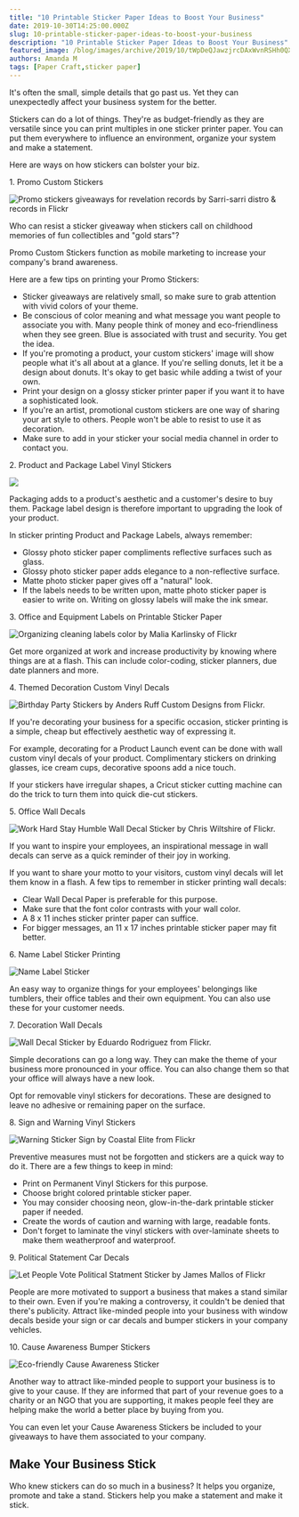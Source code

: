 ```yaml
---
title: "10 Printable Sticker Paper Ideas to Boost Your Business"
date: 2019-10-30T14:25:00.000Z
slug: 10-printable-sticker-paper-ideas-to-boost-your-business
description: "10 Printable Sticker Paper Ideas to Boost Your Business"
featured_image: /blog/images/archive/2019/10/tWpDeQJawzjrcDAxWvnRSHh0QXW-OjaYG2gy8g34rHPQewI3cSvG44LwJcqQw65NGnvv0a-l2-g5-SZeqU7jZgTzR9NGiGi5WiNXtu5k3Tre3FArX-DU4gd42uoF3AMU7CdNUvyG.jpg
authors: Amanda M
tags: [Paper Craft,sticker paper]
---
```


It's often the small, simple details that go past us. Yet they can unexpectedly affect your business system for the better.  
  
Stickers can do a lot of things. They're as budget-friendly as they are versatile since you can print multiples in one sticker printer paper. You can put them everywhere to influence an environment, organize your system and make a statement. 

  
Here are ways on how stickers can bolster your biz.

  
1\. Promo Custom Stickers

![Promo stickers giveaways for revelation records by Sarri-sarri distro & records in Flickr](/blog/images/star-sticker.png "Promo stickers giveaways for revelation records by Sarri-sarri distro & records in Flickr")

  
Who can resist a sticker giveaway when stickers call on childhood memories of fun collectibles and "gold stars"?  
  
Promo Custom Stickers function as mobile marketing to increase your company's brand awareness.   
  
Here are a few tips on printing your Promo Stickers: 
* Sticker giveaways are relatively small, so make sure to grab attention with vivid colors of your theme.
* Be conscious of color meaning and what message you want people to associate you with. Many people think of money and eco-friendliness when they see green. Blue is associated with trust and security. You get the idea.
* If you're promoting a product, your custom stickers' image will show people what it's all about at a glance. If you're selling donuts, let it be a design about donuts. It's okay to get basic while adding a twist of your own.
* Print your design on a glossy sticker printer paper if you want it to have a sophisticated look.
* If you're an artist, promotional custom stickers are one way of sharing your art style to others. People won't be able to resist to use it as decoration.
* Make sure to add in your sticker your social media channel in order to contact you.

2\. Product and Package Label Vinyl Stickers

![](/blog/images/NbCL4T8mJbvuI4TcRZeDgw5njO3NiYgk7ufhzZnV1oxPZQZAqJT9Fji41K7cOOGWijqR9jJTejOzmikMyNrP4wKJm2lRC-SnD3QNj4sZrT1Lm2NOteATRIuFZbnYldvjOdiU12aM.png)

  
Packaging adds to a product's aesthetic and a customer's desire to buy them. Package label design is therefore important to upgrading the look of your product. 

  
In sticker printing Product and Package Labels, always remember: 
* Glossy photo sticker paper compliments reflective surfaces such as glass.
* Glossy photo sticker paper adds elegance to a non-reflective surface.
* Matte photo sticker paper gives off a "natural" look.
* If the labels needs to be written upon, matte photo sticker paper is easier to write on. Writing on glossy labels will make the ink smear.

  
3\. Office and Equipment Labels on Printable Sticker Paper

![Organizing cleaning labels color by Malia Karlinsky of Flickr](/blog/images/cleaners-bottle-labeling.png "Organizing cleaning labels color by Malia Karlinsky of Flickr")

  
Get more organized at work and increase productivity by knowing where things are at a flash. This can include color-coding, sticker planners, due date planners and more.  
  
  
4\. Themed Decoration Custom Vinyl Decals

![Birthday Party Stickers by Anders Ruff Custom Designs from Flickr.](/blog/images/pink-stripes-party-decor.png "Birthday Party Stickers by Anders Ruff Custom Designs from Flickr.")

If you're decorating your business for a specific occasion, sticker printing is a simple, cheap but effectively aesthetic way of expressing it.  
  
For example, decorating for a Product Launch event can be done with wall custom vinyl decals of your product. Complimentary stickers on drinking glasses, ice cream cups, decorative spoons add a nice touch.   
  
If your stickers have irregular shapes, a Cricut sticker cutting machine can do the trick to turn them into quick die-cut stickers.  
  
  
5\. Office Wall Decals

![Work Hard Stay Humble Wall Decal Sticker by Chris Wiltshire of Flickr.](/blog/images/work-hard-stay-humble-sign.png "Work Hard Stay Humble Wall Decal Sticker by Chris Wiltshire of Flickr.")

  
If you want to inspire your employees, an inspirational message in wall decals can serve as a quick reminder of their joy in working.   
  
If you want to share your motto to your visitors, custom vinyl decals will let them know in a flash. A few tips to remember in sticker printing wall decals:

* Clear Wall Decal Paper is preferable for this purpose.
* Make sure that the font color contrasts with your wall color.
* A 8 x 11 inches sticker printer paper can suffice.
* For bigger messages, an 11 x 17 inches printable sticker paper may fit better.

6\. Name Label Sticker Printing

![Name Label Sticker](/blog/images/intro-sticker-tag.png "Name Label Sticker")

An easy way to organize things for your employees' belongings like tumblers, their office tables and their own equipment. You can also use these for your customer needs.

  
7\. Decoration Wall Decals

![Wall Decal Sticker by Eduardo Rodriguez from Flickr.](/blog/images/red-living-room.png "Wall Decal Sticker by Eduardo Rodriguez from Flickr.")

Simple decorations can go a long way. They can make the theme of your business more pronounced in your office. You can also change them so that your office will always have a new look.  
  
Opt for removable vinyl stickers for decorations. These are designed to leave no adhesive or remaining paper on the surface.   
  
  
8\. Sign and Warning Vinyl Stickers

![Warning Sticker Sign by Coastal Elite from Flickr](/blog/images/suffocation-warning-sign.png "Warning Sticker Sign by Coastal Elite from Flickr")

Preventive measures must not be forgotten and stickers are a quick way to do it. There are a few things to keep in mind:

* Print on Permanent Vinyl Stickers for this purpose.
* Choose bright colored printable sticker paper.
* You may consider choosing neon, glow-in-the-dark printable sticker paper if needed.
* Create the words of caution and warning with large, readable fonts.
* Don't forget to laminate the vinyl stickers with over-laminate sheets to make them weatherproof and waterproof.

9\. Political Statement Car Decals

![Let People Vote Political Statment Sticker by James Mallos of Flickr](/blog/images/let-the-people-vote.png "Let People Vote Political Statment Sticker by James Mallos of Flickr")

People are more motivated to support a business that makes a stand similar to their own. Even if you're making a controversy, it couldn't be denied that there's publicity. Attract like-minded people into your business with window decals beside your sign or car decals and bumper stickers in your company vehicles.   
  
  
10\. Cause Awareness Bumper Stickers

![Eco-friendly Cause Awareness Sticker](/blog/images/earth-friendly-sign.png "Eco-friendly Cause Awareness Sticker")

Another way to attract like-minded people to support your business is to give to your cause. If they are informed that part of your revenue goes to a charity or an NGO that you are supporting, it makes people feel they are helping make the world a better place by buying from you. 

  
You can even let your Cause Awareness Stickers be included to your giveaways to have them associated to your company.

## Make Your Business Stick

Who knew stickers can do so much in a business? It helps you organize, promote and take a stand. Stickers help you make a statement and make it stick.
  
  